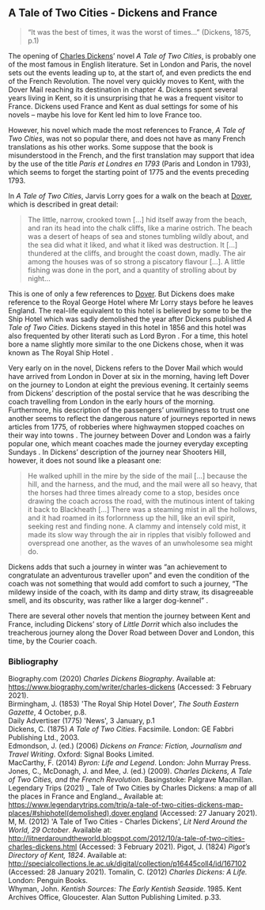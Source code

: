 ## A Tale of Two Cities - Dickens and France

>“It was the best of times, it was the worst of times…” (Dickens, 1875, p.1)

The opening of [Charles Dickens](/dickens/dickens-biography)’ novel _A Tale of Two Cities_, is probably one of the most famous in English literature. Set in London and Paris, the novel sets out the events leading up to, at the start of, and even predicts the end of the French Revolution. The novel very quickly moves to Kent, with the Dover Mail reaching its destination in chapter 4. Dickens spent several years living in Kent, so it is unsurprising that he was a frequent visitor to France. Dickens used France and Kent as dual settings for some of his novels – maybe his love for Kent led him to love France too.

However, his novel which made the most references to France, _A Tale of Two Cities_, was not so popular there, and does not have as many French translations as his other works. Some suppose that the book is misunderstood in the French, and the first translation may support that idea by the use of the title _Paris et Londres en 1793_  (Paris and London in 1793), which seems to forget the starting point of 1775 and the events preceding 1793.

In _A Tale of Two Cities_, Jarvis Lorry goes for a walk on the beach at [Dover](/dickens/dickens-dover), which is described in great detail: 
  
>The little, narrow, crooked town […] hid itself away from the beach, and ran its head into the chalk cliffs, like a marine ostrich. The beach was a desert of heaps of sea and stones tumbling wildly about, and the sea did what it liked, and what it liked was destruction. It […] thundered at the cliffs, and brought the coast down, madly. The air among the houses was of so strong a piscatory flavour […]. A little fishing was done in the port, and a quantity of strolling about by night… 

This is one of only a few references to [Dover](/dickens/dickens-dover). But Dickens does make reference to the Royal George Hotel where Mr Lorry stays before he leaves England. The real-life equivalent to this hotel is believed by some to be the Ship Hotel which was sadly demolished the year after Dickens published _A Tale of Two Cities_. Dickens stayed in this hotel in 1856 and this hotel was also frequented by other literati such as Lord Byron . For a time, this hotel bore a name slightly more similar to the one Dickens chose, when it was known as The Royal Ship Hotel  .

Very early on in the novel, Dickens refers to the Dover Mail which would have arrived from London in Dover at six in the morning, having left Dover on the journey to London at eight the previous evening.  It certainly seems from Dickens’ description of the postal service that he was describing the coach travelling from London in the early hours of the morning. Furthermore, his description of the passengers’ unwillingness to trust one another seems to reflect the dangerous nature of journeys reported in news articles from 1775, of robberies where highwaymen stopped coaches on their way into towns . The journey between Dover and London was a fairly popular one, which meant coaches made the journey everyday excepting Sundays . In Dickens’ description of the journey near Shooters Hill, however, it does not sound like a pleasant one:

>He walked uphill in the mire by the side of the mail […] because the hill, and the harness, and the mud, and the mail were all so heavy, that the horses had three times already come to a stop, besides once drawing the coach across the road, with the mutinous intent of taking it back to Blackheath […] There was a steaming mist in all the hollows, and it had roamed in its forlornness up the hill, like an evil spirit, seeking rest and finding none. A clammy and intensely cold mist, it made its slow way through the air in ripples that visibly followed and overspread one another, as the waves of an unwholesome sea might do. 
>
Dickens adds that such a journey in winter was “an achievement to congratulate an adventurous traveller upon”  and even the condition of the coach was not something that would add comfort to such a journey, “The mildewy inside of the coach, with its damp and dirty straw, its disagreeable smell, and its obscurity, was rather like a larger dog-kennel” .

There are several other novels that mention the journey between Kent and France, including Dickens’ story of _Little Dorrit_ which also includes the treacherous journey along the Dover Road between Dover and London, this time, by the Courier coach.

### Bibliography

Biography.com (2020) _Charles Dickens Biography_. Available at: https://www.biography.com/writer/charles-dickens (Accessed: 3 February 2021).   
Birmingham, J. (1853) 'The Royal Ship Hotel Dover', _The South Eastern Gazette_, 4 October, p.8.   
Daily Advertiser (1775) 'News', 3 January, p.1   
Dickens, C. (1875) _A Tale of Two Cities_. Facsimile. London: GE Fabbri Publishing Ltd., 2003.   
Edmondson, J. (ed.) (2006) _Dickens on France: Fiction, Journalism and Travel Writing_. Oxford: Signal Books Limited.   
MacCarthy, F. (2014) _Byron: Life and Legend_. London: John Murray Press.     
Jones, C., McDonagh, J. and Mee, J. (ed.) (2009). _Charles Dickens, A Tale of Two Cities, and the French Revolution_. Basingstoke: Palgrave Macmillan.   
Legendary Trips (2021) _ Tale of Two Cities by Charles Dickens: a map of all the places in France and England._ Available at: https://www.legendarytrips.com/trip/a-tale-of-two-cities-dickens-map-places/#shiphotel(demolished),dover,england (Accessed: 27 January 2021).
M, M. (2012) 'A Tale of Two Cities - Charles Dickens', _Lit Nerd Around the World, 29 October_. Available at: http://litnerdaroundtheworld.blogspot.com/2012/10/a-tale-of-two-cities-charles-dickens.html (Accessed: 3 February 2021).
Pigot, J. (1824) _Pigot’s Directory of Kent, 1824_. Available at: http://specialcollections.le.ac.uk/digital/collection/p16445coll4/id/167102 (Accessed: 28 January 2021).
Tomalin, C. (2012) _Charles Dickens: A Life._ London: Penguin Books.   
Whyman, John. _Kentish Sources: The Early Kentish Seaside_. 1985. Kent Archives Office, Gloucester. Alan Sutton Publishing Limited. p.33.   
